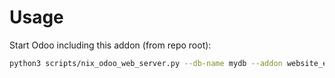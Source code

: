 # Usage

Start Odoo including this addon (from repo root):

```bash
python3 scripts/nix_odoo_web_server.py --db-name mydb --addon website_event_booth_sale
```
